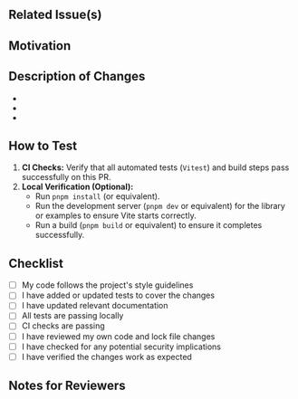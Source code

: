 ## Related Issue(s)

<!-- 
Link the relevant issue(s) here, if any. E.g., 
  - Part of #... 
  - Addresses dependabot alert #... 
  - Closes #...
-->

## Motivation

<!-- Describe the motivation(s) behind this PR and why these changes are necessary -->

## Description of Changes

<!-- List main changes introduced by this PR -->

* 
* 
* 

## How to Test

1.  **CI Checks:** Verify that all automated tests (`Vitest`) and build steps pass successfully on this PR.
2.  **Local Verification (Optional):**
    * Run `pnpm install` (or equivalent).
    * Run the development server (`pnpm dev` or equivalent) for the library or examples to ensure Vite starts correctly.
    * Run a build (`pnpm build` or equivalent) to ensure it completes successfully.

## Checklist

<!-- Please mark all conducted steps and checks -->

* [ ] My code follows the project's style guidelines
* [ ] I have added or updated tests to cover the changes
* [ ] I have updated relevant documentation
* [ ] All tests are passing locally
* [ ] CI checks are passing
* [ ] I have reviewed my own code and lock file changes
* [ ] I have checked for any potential security implications
* [ ] I have verified the changes work as expected

## Notes for Reviewers

<!-- Please provide any additional context, decisions made, or areas that need special attention -->

